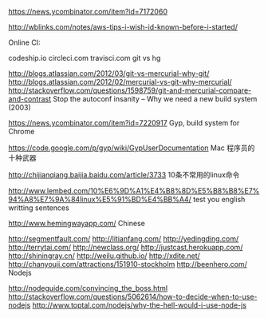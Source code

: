 https://news.ycombinator.com/item?id=7172060

http://wblinks.com/notes/aws-tips-i-wish-id-known-before-i-started/

Online CI:

codeship.io
circleci.com
travisci.com
git vs hg

http://blogs.atlassian.com/2012/03/git-vs-mercurial-why-git/
http://blogs.atlassian.com/2012/02/mercurial-vs-git-why-mercurial/
http://stackoverflow.com/questions/1598759/git-and-mercurial-compare-and-contrast
Stop the autoconf insanity – Why we need a new build system (2003)

https://news.ycombinator.com/item?id=7220917
Gyp, build system for Chrome

https://code.google.com/p/gyp/wiki/GypUserDocumentation
Mac 程序员的十种武器

http://chijianqiang.baijia.baidu.com/article/3733
10条不常用的linux命令

http://www.lembed.com/10%E6%9D%A1%E4%B8%8D%E5%B8%B8%E7%94%A8%E7%9A%84linux%E5%91%BD%E4%BB%A4/
test you english writting sentences

http://www.hemingwayapp.com/
Chinese

http://segmentfault.com/
http://litianfang.com/
http://yedingding.com/
http://terrytai.com/
http://newclass.org/
http://justcast.herokuapp.com/
http://shiningray.cn/
http://weilu.github.io/
http://xdite.net/
http://chanyouji.com/attractions/151910-stockholm
http://beenhero.com/
Nodejs

http://nodeguide.com/convincing_the_boss.html
http://stackoverflow.com/questions/5062614/how-to-decide-when-to-use-nodejs
http://www.toptal.com/nodejs/why-the-hell-would-i-use-node-js
